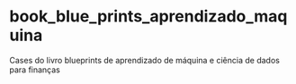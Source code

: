 # book_blue_prints_aprendizado_maquina
Cases do livro blueprints de aprendizado de máquina e ciência de dados para finanças
